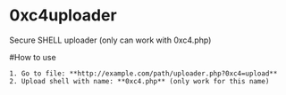 # 0xc4uploader
Secure SHELL uploader (only can work with 0xc4.php)

#How to use

```
1. Go to file: **http://example.com/path/uploader.php?0xc4=upload**
2. Upload shell with name: **0xc4.php** (only work for this name)
```
